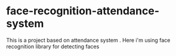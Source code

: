 # face-recognition-attendance-system

This is a project based on attendance system . Here i'm using face recognition library for detecting faces
